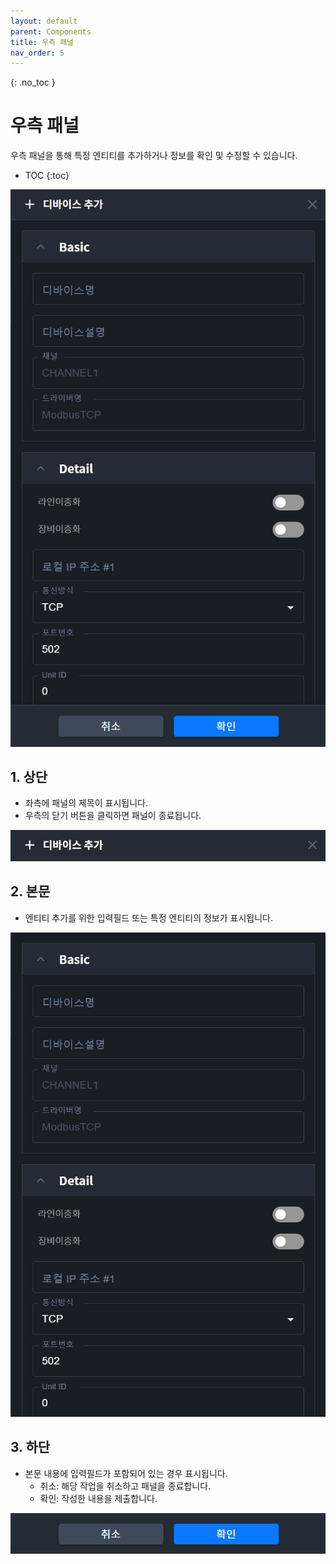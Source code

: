 ```yaml
---
layout: default
parent: Components
title: 우측 패널
nav_order: 5
---
```


{: .no_toc }
# 우측 패널
우측 패널을 통해 특정 엔티티를 추가하거나 정보를 확인 및 수정할 수 있습니다.

- TOC
{:toc}

![Right Panel](./right-panel.png)


## 1. 상단
- 좌측에 패널의 제목이 표시됩니다.
- 우측의 닫기 버튼을 클릭하면 패널이 종료됩니다. 

![Right Panel - Header](./right-panel-header.png)

## 2. 본문
- 엔티티 추가를 위한 입력필드 또는 특정 엔티티의 정보가 표시됩니다.

![Right Panel - Body](./right-panel-body.png)

## 3. 하단
- 본문 내용에 입력필드가 포함되어 있는 경우 표시됩니다. 
  - 취소: 해당 작업을 취소하고 패널을 종료합니다.
  - 확인: 작성한 내용을 제출합니다.

![Right Panel - Footer](./right-panel-footer.png)
